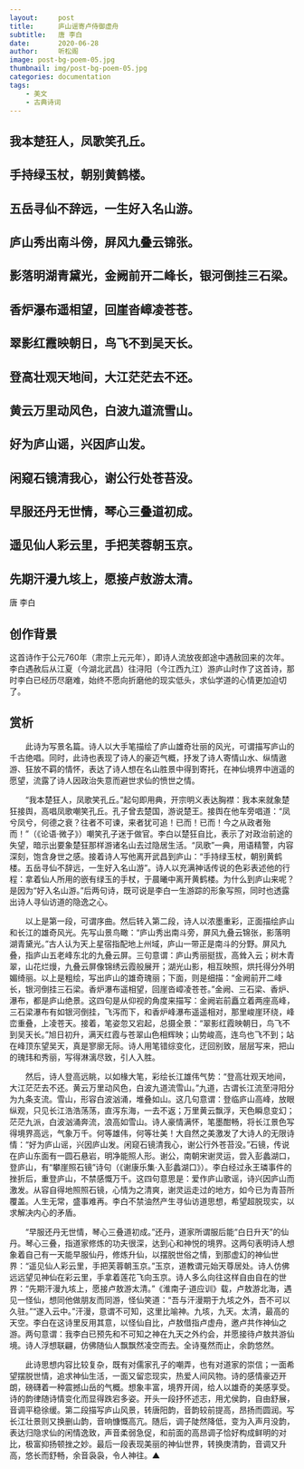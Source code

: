 ```yaml
---
layout:     post
title:      庐山谣寄卢侍御虚舟
subtitle:   唐 李白
date:       2020-06-28
author:     听松阁
image: post-bg-poem-05.jpg
thumbnail: img/post-bg-poem-05.jpg
categories: documentation
tags:
    - 美文
    - 古典诗词
---
```


## 我本楚狂人，凤歌笑孔丘。
## 手持绿玉杖，朝别黄鹤楼。
## 五岳寻仙不辞远，一生好入名山游。
## 庐山秀出南斗傍，屏风九叠云锦张。
## 影落明湖青黛光，金阙前开二峰长，银河倒挂三石梁。
## 香炉瀑布遥相望，回崖沓嶂凌苍苍。
## 翠影红霞映朝日，鸟飞不到吴天长。
## 登高壮观天地间，大江茫茫去不还。
## 黄云万里动风色，白波九道流雪山。
## 好为庐山谣，兴因庐山发。
## 闲窥石镜清我心，谢公行处苍苔没。
## 早服还丹无世情，琴心三叠道初成。
## 遥见仙人彩云里，手把芙蓉朝玉京。
## 先期汗漫九垓上，愿接卢敖游太清。


唐 李白


## 创作背景

这首诗作于公元760年（肃宗上元元年），即诗人流放夜郎途中遇赦回来的次年。李白遇赦后从江夏（今湖北武昌）往浔阳（今江西九江）游庐山时作了这首诗，那时李白已经历尽磨难，始终不愿向折磨他的现实低头，求仙学道的心情更加迫切了。





## 赏析



　　此诗为写景名篇。诗人以大手笔描绘了庐山雄奇壮丽的风光，可谓描写庐山的千古绝唱。同时，此诗也表现了诗人的豪迈气概，抒发了诗人寄情山水、纵情遨游、狂放不羁的情怀，表达了诗人想在名山胜景中得到寄托，在神仙境界中逍遥的愿望，流露了诗人因政治失意而避世求仙的愤世之情。　



　　“我本楚狂人，凤歌笑孔丘。”起句即用典，开宗明义表达胸襟：我本来就象楚狂接舆，高唱凤歌嘲笑孔丘。孔子曾去楚国，游说楚王。接舆在他车旁唱道：“凤兮凤兮，何德之衰？往者不可谏，来者犹可追！已而！已而！今之从政者殆而！”（《论语·微子》）嘲笑孔子迷于做官。李白以楚狂自比，表示了对政治前途的失望，暗示出要象楚狂那样游诸名山去过隐居生活。“凤歌”一典，用语精警，内容深刻，饱含身世之感。接着诗人写他离开武昌到庐山：“手持绿玉杖，朝别黄鹤楼。五岳寻仙不辞远，一生好入名山游”。诗人以充满神话传说的色彩表述他的行程：拿着仙人所用的嵌有绿玉的手杖，于晨曦中离开黄鹤楼。为什么到庐山来呢？是因为“好入名山游。”后两句诗，既可说是李白一生游踪的形象写照，同时也透露出诗人寻仙访道的隐逸之心。



　　以上是第一段，可谓序曲。然后转入第二段，诗人以浓墨重彩，正面描绘庐山和长江的雄奇风光。先写山景鸟瞰：“庐山秀出南斗旁，屏风九叠云锦张，影落明湖青黛光。”古人认为天上星宿指配地上州域，庐山一带正是南斗的分野。屏风九叠，指庐山五老峰东北的九叠云屏。三句意谓：庐山秀丽挺拔，高耸入云；树木青翠，山花烂熳，九叠云屏像锦绣云霞般展开；湖光山影，相互映照，烘托得分外明媚绮丽。以上是粗绘，写出庐山的雄奇瑰丽；下面，则是细描：“金阙前开二峰长，银河倒挂三石梁。香炉瀑布遥相望，回崖沓嶂凌苍苍。”金阙、三石梁、香炉、瀑布，都是庐山绝景。这四句是从仰视的角度来描写：金阙岩前矗立着两座高峰，三石梁瀑布有如银河倒挂，飞泻而下，和香炉峰瀑布遥遥相对，那里峻崖环绕，峰峦重叠，上凌苍天。接着，笔姿忽又宕起，总摄全景：“翠影红霞映朝日，鸟飞不到吴天长。”旭日初升，满天红霞与苍翠山色相辉映；山势峻高，连鸟也飞不到；站在峰顶东望吴天，真是寥廓无际。诗人用笔错综变化，迂回别致，层层写来，把山的瑰玮和秀丽，写得淋漓尽致，引人入胜。



　　然后，诗人登高远眺，以如椽大笔，彩绘长江雄伟气势：“登高壮观天地间，大江茫茫去不还。黄云万里动风色，白波九道流雪山。”九道，古谓长江流至浔阳分为九条支流。雪山，形容白波汹涌，堆叠如山。这几句意谓：登临庐山高峰，放眼纵观，只见长江浩浩荡荡，直泻东海，一去不返；万里黄云飘浮，天色瞬息变幻；茫茫九派，白波汹涌奔流，浪高如雪山。诗人豪情满怀，笔墨酣畅，将长江景色写得境界高远，气象万千。何等雄伟，何等壮美！大自然之美激发了大诗人的无限诗情：“好为庐山谣，兴因庐山发。闲窥石镜清我心，谢公行外苍苔没。”石镜，传说在庐山东面有一圆石悬岩，明净能照人形。谢公，南朝宋谢灵运，尝入彭蠡湖口，登庐山，有“攀崖照石镜”诗句（《谢康乐集·入彭蠡湖口》）。李白经过永王璘事件的挫折后，重登庐山，不禁感慨万千。这四句意思是：爱作庐山歌谣，诗兴因庐山而激发。从容自得地照照石镜，心情为之清爽，谢灵运走过的地方，如今已为青苔所覆盖。人生无常，盛事难再。李白不禁油然产生寻仙访道思想，希望超脱现实，以求解决内心的矛盾。



　　“早服还丹无世情，琴心三叠道初成。”还丹，道家所谓服后能“白日升天”的仙丹。琴心三叠，指道家修炼的功夫很深，达到心和神悦的境界。这两句表明诗人想象着自己有一天能早服仙丹，修炼升仙，以摆脱世俗之情，到那虚幻的神仙世界：“遥见仙人彩云里，手把芙蓉朝玉京。”玉京，道教谓元始天尊居处。诗人仿佛远远望见神仙在彩云里，手拿着莲花飞向玉京。诗人多么向往这样自由自在的世界：“先期汗漫九垓上，愿接卢敖游太清。”《淮南子·道应训》载，卢敖游北海，遇见一怪仙，想同他做朋友而同游，怪仙笑道：“吾与汗漫期于九垓之外，吾不可以久驻。”“遂入云中。”汗漫，意谓不可知，这里比喻神。九垓，九天。太清，最高的天空。李白在这诗里反用其意，以怪仙自比，卢敖借指卢虚舟，邀卢共作神仙之游。两句意谓：我李白已预先和不可知之神在九天之外约会，并愿接待卢敖共游仙境。诗人浮想联翩，仿佛随仙人飘飘然凌空而去。全诗戛然而止，余韵悠然。



　　此诗思想内容比较复杂，既有对儒家孔子的嘲弄，也有对道家的崇信；一面希望摆脱世情，追求神仙生活，一面又留恋现实，热爱人间风物。诗的感情豪迈开朗，磅礴着一种震撼山岳的气概。想象丰富，境界开阔，给人以雄奇的美感享受。诗的韵律随诗情变化而显得跌宕多姿。开头一段抒怀述志，用尤侯韵，自由舒展，音调平稳徐缓。第二段描写庐山风景，转唐阳韵，音韵较前提高，昂扬而圆润。写长江壮景则又换删山韵，音响慷慨高亢。随后，调子陡然降低，变为入声月没韵，表达归隐求仙的闲情逸致，声音柔弱急促，和前面的高昂调子恰好构成鲜明的对比，极富抑扬顿挫之妙。最后一段表现美丽的神仙世界，转换庚清韵，音调又升高，悠长而舒畅，余音袅袅，令人神往。▲
